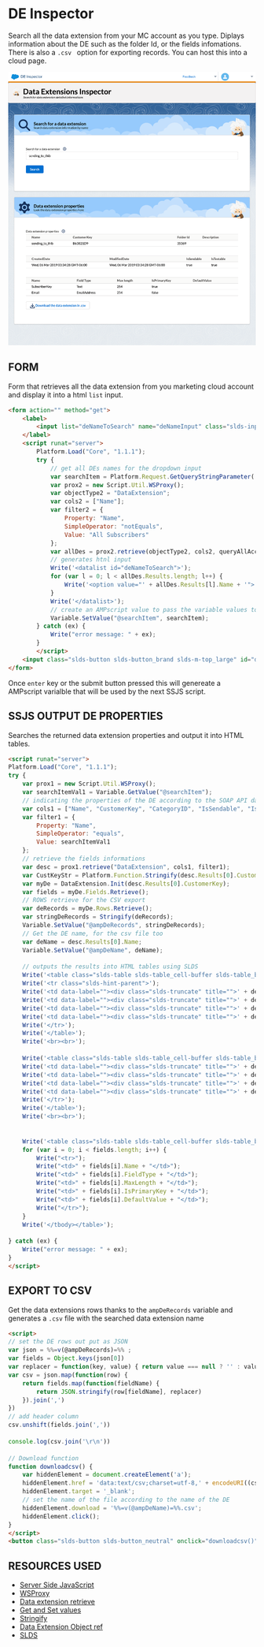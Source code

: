 # DE Inspector

Search all the data extension from your MC account as you type. Diplays information about the DE such as the folder Id, or the fields infomations. There is also a `.csv ` option for exporting records. You can host this into a cloud page.

![sf-inspector](sf-inspector.png)



## FORM 

Form that retrieves all the data extension from you marketing cloud account and display it into a html `list` input. 

```html
<form action="" method="get">
    <label>
        <input list="deNameToSearch" name="deNameInput" class="slds-input">
    </label>
    <script runat="server">
        Platform.Load("Core", "1.1.1");
        try {
            // get all DEs names for the dropdown input
            var searchItem = Platform.Request.GetQueryStringParameter('deNameInput');
            var prox2 = new Script.Util.WSProxy();
            var objectType2 = "DataExtension";
            var cols2 = ["Name"];
            var filter2 = {
                Property: "Name",
                SimpleOperator: "notEquals",
                Value: "All Subscribers"
            };
            var allDes = prox2.retrieve(objectType2, cols2, queryAllAccounts);
            // generates htnl input
            Write('<datalist id="deNameToSearch">');
            for (var l = 0; l < allDes.Results.length; l++) {
                Write('<option value="' + allDes.Results[l].Name + '">');
            }
            Write('</datalist>');
            // create an AMPscript value to pass the variable values to the next SSJS code block
            Variable.SetValue("@searchItem", searchItem);
        } catch (ex) {
            Write("error message: " + ex);
        }
        </script>
    <input class="slds-button slds-button_brand slds-m-top_large" id="deButtonToSearch" type="submit" value="Search">
</form>
```

Once `enter` key or the submit button pressed this will genereate a AMPscript varialble that will be used by the next SSJS script.





## SSJS OUTPUT DE PROPERTIES

Searches the returned data extension properties and output it into HTML tables.

```html
<script runat="server">
Platform.Load("Core", "1.1.1");
try {
    var prox1 = new Script.Util.WSProxy();
    var searchItemVal1 = Variable.GetValue("@searchItem");
    // indicating the properties of the DE according to the SOAP API data extension object
    var cols1 = ["Name", "CustomerKey", "CategoryID", "IsSendable", "IsTestable", "CreatedDate", "ModifiedDate", "Description"];
    var filter1 = {
        Property: "Name",
        SimpleOperator: "equals",
        Value: searchItemVal1
    };
    // retrieve the fields informations
    var desc = prox1.retrieve("DataExtension", cols1, filter1);
    var CustKeyStr = Platform.Function.Stringify(desc.Results[0].CustomerKey);
    var myDe = DataExtension.Init(desc.Results[0].CustomerKey);
    var fields = myDe.Fields.Retrieve();
    // ROWS retrieve for the CSV export
    var deRecords = myDe.Rows.Retrieve();
    var stringDeRecords = Stringify(deRecords);
    Variable.SetValue("@ampDeRecords", stringDeRecords);
    // Get the DE name, for the csv file too
    var deName = desc.Results[0].Name;
    Variable.SetValue("@ampDeName", deName);

    // outputs the results into HTML tables using SLDS
    Write('<table class="slds-table slds-table_cell-buffer slds-table_bordered"> <thead> <tr class="slds-line-height_reset"> <th class="" scope="col"> <div class="slds-truncate" title="Name">Name</div> </th> <th class="" scope="col"> <div class="slds-truncate" title="CustomerKey">CustomerKey</div> </th> <th class="" scope="col"> <div class="slds-truncate" title="Folder Id">Folder Id</div> </th> <th class="" scope="col"> <div class="slds-truncate" title="Description">Description</div> </th> </tr> </thead> <tbody>');
    Write('<tr class="slds-hint-parent">');
    Write('<td data-label=""><div class="slds-truncate" title="">' + desc.Results[0].Name + '</div></td>');
    Write('<td data-label=""><div class="slds-truncate" title="">' + desc.Results[0].CustomerKey + '</div></td>');
    Write('<td data-label=""><div class="slds-truncate" title="">' + desc.Results[0].CategoryID + '</div></td>');
    Write('<td data-label=""><div class="slds-truncate" title="">' + desc.Results[0].Description + '</div></td>');
    Write('</tr>');
    Write('</table>');
    Write('<br><br>');

    Write('<table class="slds-table slds-table_cell-buffer slds-table_bordered"> <thead> <th class="" scope="col"> <div class="slds-truncate" title="Created Date">CreatedDate</div> </th> <th class="" scope="col"> <div class="slds-truncate" title="Modified Date">ModifiedDate</div> </th> <th class="" scope="col"> <div class="slds-truncate" title="Is Sendable">IsSendable</div> </th> <th class="" scope="col"> <div class="slds-truncate" title="Is Testable">IsTestable</div> </th> </thead> <tbody>');
    Write('<td data-label=""><div class="slds-truncate" title="">' + desc.Results[0].CreatedDate + '</div></td>');
    Write('<td data-label=""><div class="slds-truncate" title="">' + desc.Results[0].ModifiedDate + '</div></td>');
    Write('<td data-label=""><div class="slds-truncate" title="">' + desc.Results[0].IsSendable + '</div></td>');
    Write('<td data-label=""><div class="slds-truncate" title="">' + desc.Results[0].IsTestable + '</div></td>');
    Write('</tr>');
    Write('</table>');
    Write('<br><br>');


    Write('<table class="slds-table slds-table_cell-buffer slds-table_bordered"><thead><tr class="slds-line-height_reset"><th class="" scope="col"><div class="slds-truncate" title="">Name</div></th><th class="" scope="col"><div class="slds-truncate" title="">Field Type</div></th><th class="" scope="col"><div class="slds-truncate" title="">Max length</div></th><th class="" scope="col"><div class="slds-truncate" title="">IsPrimaryKey</div></th><th class="" scope="col"><div class="slds-truncate" title="">DefaultValue</div></th></tr></thead><tbody>');
    for (var i = 0; i < fields.length; i++) {
        Write("<tr>");
        Write("<td>" + fields[i].Name + "</td>");
        Write("<td>" + fields[i].FieldType + "</td>");
        Write("<td>" + fields[i].MaxLength + "</td>");
        Write("<td>" + fields[i].IsPrimaryKey + "</td>");
        Write("<td>" + fields[i].DefaultValue + "</td>");
        Write("</tr>");
    }
    Write('</tbody></table>');

} catch (ex) {
    Write("error message: " + ex);
}
</script>
```



## EXPORT TO CSV

Get the data extensions rows thanks to the `ampDeRecords` variable and generates a `.csv` file with the searched data extension name

```html
<script>
// set the DE rows out put as JSON
var json = %%=v(@ampDeRecords)=%% ;
var fields = Object.keys(json[0])
var replacer = function(key, value) { return value === null ? '' : value }
var csv = json.map(function(row) {
    return fields.map(function(fieldName) {
        return JSON.stringify(row[fieldName], replacer)
    }).join(',')
})
// add header column
csv.unshift(fields.join(',')) 

console.log(csv.join('\r\n'))

// Download function
function downloadcsv() {
    var hiddenElement = document.createElement('a');
    hiddenElement.href = 'data:text/csv;charset=utf-8,' + encodeURI((csv.join('\r\n')));
    hiddenElement.target = '_blank';
    // set the name of the file according to the name of the DE
    hiddenElement.download = '%%=v(@ampDeName)=%%.csv';
    hiddenElement.click();
}
</script>
<button class="slds-button slds-button_neutral" onclick="downloadcsv()"><b>Download the data extension in .csv</b></button>
```



## RESOURCES USED

- [Server Side JavaScript](https://developer.salesforce.com/docs/atlas.en-us.mc-programmatic-content.meta/mc-programmatic-content/ssjs_syntaxGuide.htm)
- [WSProxy](https://developer.salesforce.com/docs/atlas.en-us.mc-programmatic-content.meta/mc-programmatic-content/ssjs_WSProxy_useSSJS.htm)
- [Data extension retrieve](https://developer.salesforce.com/docs/atlas.en-us.mc-programmatic-content.meta/mc-programmatic-content/ssjs_dataExtensionRetrieve.htm)
- [Get and Set values](https://developer.salesforce.com/docs/atlas.en-us.mc-programmatic-content.meta/mc-programmatic-content/ssjs_platformAMPscriptVariableGetValue.htm)
- [Stringify](https://developer.salesforce.com/docs/atlas.en-us.mc-programmatic-content.meta/mc-programmatic-content/ssjs_platformUtilityStringify.htm)
- [Data Extension Object ref](https://developer.salesforce.com/docs/atlas.en-us.mc-apis.meta/mc-apis/dataextension.htm)
- [SLDS](https://www.lightningdesignsystem.com/)
